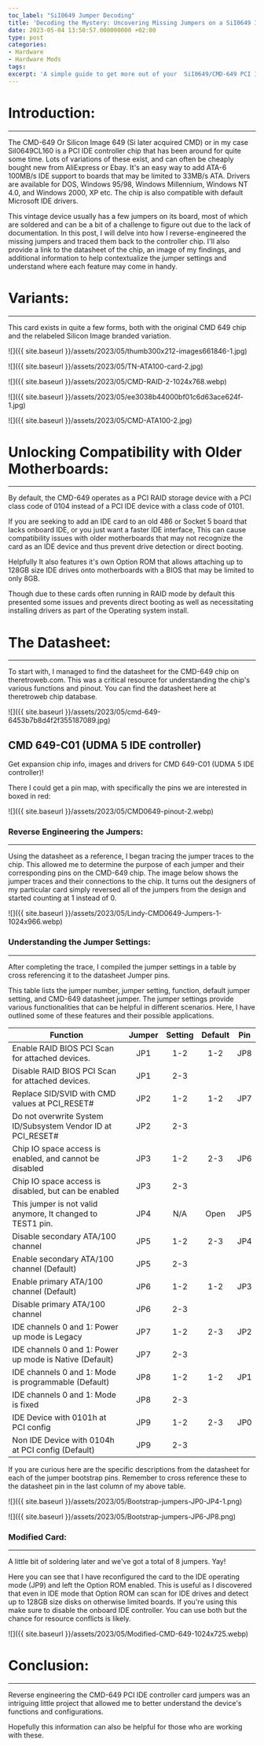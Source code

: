 ```yaml
---
toc_label: "SiI0649 Jumper Decoding"
title: 'Decoding the Mystery: Uncovering Missing Jumpers on a SiI0649 IDE Card Clone'
date: 2023-05-04 13:50:57.000000000 +02:00
type: post
categories:
- Hardware
- Hardware Mods
tags:
excerpt: 'A simple guide to get more out of your  SiI0649/CMD-649 PCI IDE Card. '
---
```

# Introduction:
-------------

The CMD-649 Or Silicon Image 649 (Si later acquired CMD) or in my case SiI0649CL160 is a PCI IDE controller chip that has been around for quite some time. Lots of variations of these exist, and can often be cheaply bought new from AliExpress or Ebay. It's an easy way to add ATA-6 100MB/s IDE support to boards that may be limited to 33MB/s ATA. Drivers are available for DOS, Windows 95/98, Windows Millennium, Windows NT 4.0, and Windows 2000, XP etc. The chip is also compatible with default Microsoft IDE drivers.

This vintage device usually has a few jumpers on its board, most of which are soldered and can be a bit of a challenge to figure out due to the lack of documentation. In this post, I will delve into how I reverse-engineered the missing jumpers and traced them back to the controller chip. I'll also provide a link to the datasheet of the chip, an image of my findings, and additional information to help contextualize the jumper settings and understand where each feature may come in handy.

# Variants:
---------

This card exists in quite a few forms, both with the original CMD 649 chip and the relabeled Silicon Image branded variation.

![]({{ site.baseurl }}/assets/2023/05/thumb300x212-images661846-1.jpg)

![]({{ site.baseurl }}/assets/2023/05/TN-ATA100-card-2.jpg)

![]({{ site.baseurl }}/assets/2023/05/CMD-RAID-2-1024x768.webp)

![]({{ site.baseurl }}/assets/2023/05/ee3038b44000bf01c6d63ace624f-1.jpg)

![]({{ site.baseurl }}/assets/2023/05/CMD-ATA100-2.jpg)

# Unlocking Compatibility with Older Motherboards:
------------------------------------------------

By default, the CMD-649 operates as a PCI RAID storage device with a PCI class code of 0104 instead of a PCI IDE device with a class code of 0101.

If you are seeking to add an IDE card to an old 486 or Socket 5 board that lacks onboard IDE, or you just want a faster IDE interface, This can cause compatibility issues with older motherboards that may not recognize the card as an IDE device and thus prevent drive detection or direct booting.

Helpfully It also features it's own Option ROM that allows attaching up to 128GB size IDE drives onto motherboards with a BIOS that may be limited to only 8GB.

Though due to these cards often running in RAID mode by default this presented some issues and prevents direct booting as well as necessitating installing drivers as part of the Operating system install.

# The Datasheet:
--------------

To start with, I managed to find the datasheet for the CMD-649 chip on theretroweb.com. This was a critical resource for understanding the chip's various functions and pinout. You can find the datasheet here at theretroweb chip database.

![]({{ site.baseurl }}/assets/2023/05/cmd-649-6453b7b8d4f2f355187089.jpg)  

## CMD 649-C01 (UDMA 5 IDE controller)

Get expansion chip info, images and drivers for CMD 649-C01 (UDMA 5 IDE controller)!

There I could get a pin map, with specifically the pins we are interested in boxed in red:

![]({{ site.baseurl }}/assets/2023/05/CMD0649-pinout-2.webp)

### Reverse Engineering the Jumpers:
--------------------------------

Using the datasheet as a reference, I began tracing the jumper traces to the chip. This allowed me to determine the purpose of each jumper and their corresponding pins on the CMD-649 chip. The image below shows the jumper traces and their connections to the chip. It turns out the designers of my particular card simply reversed all of the jumpers from the design and started counting at 1 instead of 0.

![]({{ site.baseurl }}/assets/2023/05/Lindy-CMD0649-Jumpers-1-1024x966.webp)

### Understanding the Jumper Settings:
----------------------------------

After completing the trace, I compiled the jumper settings in a table by cross referencing it to the datasheet Jumper pins.

This table lists the jumper number, jumper setting, function, default jumper setting, and CMD-649 datasheet jumper. The jumper settings provide various functionalities that can be helpful in different scenarios. Here, I have outlined some of these features and their possible applications.

| Function                                                     | Jumper | Setting | Default | Pin |
| ------------------------------------------------------------ | :----: | :-----: | :-----: | --- |
| Enable RAID BIOS PCI Scan for attached devices.              |  JP1   |   1-2   |   1-2   | JP8 |
| Disable RAID BIOS PCI Scan for attached devices.             |  JP1   |   2-3   |         |     |
| Replace SID/SVID with CMD values at PCI_RESET#               |  JP2   |   1-2   |   1-2   | JP7 |
| Do not overwrite System ID/Subsystem Vendor ID at PCI_RESET# |  JP2   |   2-3   |         |     |
| Chip IO space access is enabled, and cannot be disabled      |  JP3   |   1-2   |   2-3   | JP6 |
| Chip IO space access is disabled, but can be enabled         |  JP3   |   2-3   |         |     |
| This jumper is not valid anymore, It changed to TEST1 pin.   |  JP4   |   N/A   |  Open   | JP5 |
| Disable secondary ATA/100 channel                            |  JP5   |   1-2   |   2-3   | JP4 |
| Enable secondary ATA/100 channel (Default)                   |  JP5   |   2-3   |         |     |
| Enable primary ATA/100 channel (Default)                     |  JP6   |   1-2   |   1-2   | JP3 |
| Disable primary ATA/100 channel                              |  JP6   |   2-3   |         |     |
| IDE channels 0 and 1: Power up mode is Legacy                |  JP7   |   1-2   |   2-3   | JP2 |
| IDE channels 0 and 1: Power up mode is Native (Default)      |  JP7   |   2-3   |         |     |
| IDE channels 0 and 1: Mode is programmable (Default)         |  JP8   |   1-2   |   1-2   | JP1 |
| IDE channels 0 and 1: Mode is fixed                          |  JP8   |   2-3   |         |     |
| IDE Device with 0101h at PCI config                          |  JP9   |   1-2   |   2-3   | JP0 |
| Non IDE Device with 0104h at PCI config (Default)            |  JP9   |   2-3   |         |     |


If you are curious here are the specific descriptions from the datasheet for each of the jumper bootstrap pins. Remember to cross reference these to the datasheet pin in the last column of my above table.

![]({{ site.baseurl }}/assets/2023/05/Bootstrap-jumpers-JP0-JP4-1.png)

![]({{ site.baseurl }}/assets/2023/05/Bootstrap-jumpers-JP6-JP8.png)

### Modified Card:
--------------

A little bit of soldering later and we've got a total of 8 jumpers. Yay!

Here you can see that I have reconfigured the card to the IDE operating mode (JP9) and left the Option ROM enabled. This is useful as I discovered that even in IDE mode that Option ROM can scan for IDE drives and detect up to 128GB size disks on otherwise limited boards. If you're using this make sure to disable the onboard IDE controller. You can use both but the chance for resource conflicts is likely.

![]({{ site.baseurl }}/assets/2023/05/Modified-CMD-649-1024x725.webp)

# Conclusion:
-----------

Reverse engineering the CMD-649 PCI IDE controller card jumpers was an intriguing little project that allowed me to better understand the device's functions and configurations.

Hopefully this information can also be helpful for those who are working with these.